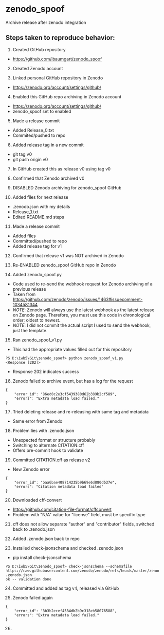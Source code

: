 # zenodo_spoof
Archive release after zenodo integration

## Steps taken to reproduce behavior:

1. Created GitHub repository
- https://github.com/ibaumgart/zenodo_spoof

2. Created Zenodo account

3. Linked personal GitHub repository in Zenodo
- https://zenodo.org/account/settings/github/

4. Enabled this GitHub repo archiving in Zenodo account
- https://zenodo.org/account/settings/github/
- zenodo_spoof set to enabled

5. Made a release commit
- Added Release_0.txt
- Commited/pushed to repo

6. Added release tag in a new commit
- git tag v0
- git push origin v0

7. In GitHub created this as release v0 using tag v0

8. Confirmed that Zenodo archived v0

9. DISABLED Zenodo archiving for zenodo_spoof GitHub

10. Added files for next release
- .zenodo.json with my details
- Release_1.txt
- Edited README.md steps

11. Made a release commit
- Added files
- Committed/pushed to repo
- Added release tag for v1

12. Confirmed that release v1 was NOT archived in Zenodo

13. Re-ENABLED zenodo_spoof GitHub repo in Zenodo

14. Added zenodo_spoof.py
- Code used to re-send the webhook request for Zenodo archiving of a previous release
- Taken from https://github.com/zenodo/zenodo/issues/1463#issuecomment-1034581344
- *NOTE*: Zenodo will always use the latest webhook as the latest release on Zenodo page. Therefore, you must use this code in chronological order: oldest to newest.
- *NOTE*: I did not commit the actual script I used to send the webhook, just the template.

15. Ran zenodo_spoof_v1.py
- This had the appropriate values filled out for this repository
```
PS D:\iwb5\Git\zenodo_spoof> python zenodo_spoof_v1.py
<Response [202]>
```
- Response 202 indicates success

16. Zenodo failed to archive event, but has a log for the request
```
{
    "error_id": "86ed0c2e3cf5439380d62b309b2cf589",
    "errors": "Extra metadata load failed."
}
```
17. Tried deleting release and re-releasing with same tag and metadata
- Same error from Zenodo

18. Problem lies with .zenodo.json
- Unexpected format or structure probably
- Switching to alternate CITATION.cff
- Offers pre-commit hook to validate

19. Committed CITATION.cff as release v2
- New Zenodo error
```
{
    "error_id": "baa6bae408714235b9b69e6d880d537e",
    "errors": "Citation metadata load failed"
}
```

20. Downloaded cff-convert
- https://github.com/citation-file-format/cffconvert
- Problem with "N/A" value for "license" field, must be specific type

21. cff does not allow separate "author" and "contributor" fields, switched back to .zenodo.json

22. Added .zenodo.json back to repo

23. Installed check-jsonschema and checked .zenodo.json
- pip install check-jsonschema
```
PS D:\iwb5\Git\zenodo_spoof> check-jsonschema --schemafile https://raw.githubusercontent.com/zenodo/zenodo/refs/heads/master/zenodo/modules/deposit/jsonschemas/deposits/records/legacyrecord.json .zenodo.json
ok -- validation done
```

24. Committed and added as tag v4, released via GitHub

25. Zenodo failed again
```
{
    "error_id": "8b3b2ecef4534db2b9c318eb58076588",
    "errors": "Extra metadata load failed."
}
```

26. 
